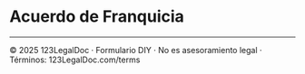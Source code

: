 # Acuerdo de Franquicia

---

© 2025 123LegalDoc · Formulario DIY · No es asesoramiento legal · Términos: 123LegalDoc.com/terms
